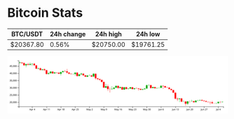 # Bitcoin Stats

BTC/USDT|24h change|24h high|24h low|
|---|---|---|---|
|$20367.80|0.56%|$20750.00|$19761.25|

<img src="./chart.svg">
